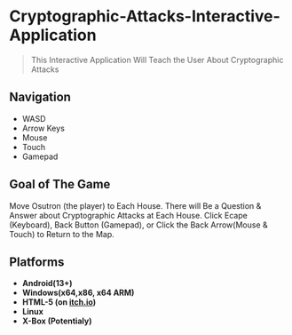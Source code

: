 # Cryptographic-Attacks-Interactive-Application

> This Interactive Application Will Teach the User About Cryptographic Attacks

## Navigation

* WASD
* Arrow Keys
* Mouse
* Touch
* Gamepad

## Goal of The Game
Move Osutron (the player) to Each House. There will Be a Question & Answer about Cryptographic Attacks at Each House. Click Ecape (Keyboard), Back Button (Gamepad), or Click the Back Arrow(Mouse & Touch) to Return to the Map.

## Platforms

* <b>Android(13+)</b>
* <b> Windows(x64,x86, x64 ARM) </b>
* <b> HTML-5 (on [itch.io](https://paulgamerboy101.itch.io/cryptographic-attacks-interactive-application)) </b>
* <b> Linux </b>
* <b> X-Box (Potentialy) </b>

